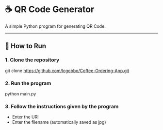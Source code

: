 # ☕ QR Code Generator
A simple Python program for generating QR Code.

------------------------------------------------------------------------------------------------------------------------


## 🚀 How to Run

### 1. Clone the repository

git clone https://github.com/lcgobbo/Coffee-Ordering-App.git

### 2. Run the program

python main.py

### 3. Follow the instructions given by the program

* Enter the URl
* Enter the filename (automatically saved as jpg)
